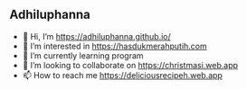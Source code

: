 ## Adhiluphanna

- 👋 Hi, I’m https://adhiluphanna.github.io/
- 👀 I’m interested in https://hasdukmerahputih.com
- 🌱 I’m currently learning program
- 💞️ I’m looking to collaborate on https://christmasi.web.app
- 📫 How to reach me https://deliciousrecipeh.web.app
